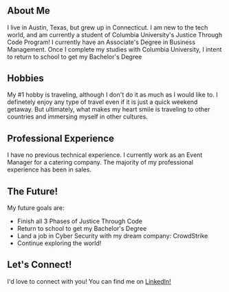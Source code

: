 <body>
<h1><style text-align:center>Hi I'm James!</style></h1>

<h2>About Me</h2>
<p>I live in Austin, Texas, but grew up in Connecticut. I am new to the tech world, and am currently a student of Columbia University's Justice Through Code Program! I currently have an Associate's Degree in Business Management. Once I complete my studies with Columbia University, I intent to return to school to get my Bachelor's Degree</p>

<h2>Hobbies</h2>
<p>My #1 hobby is traveling, although I don't do it as much as I would like to. I definetely enjoy any type of travel even if it is just a quick weekend getaway. But ultimately, what makes my heart smile is traveling to other countries and immersing myself in other cultures.</p>

<h2>Professional Experience</h2>
<p>I have no previous technical experience. I currently work as an Event Manager for a catering company. The majority of my professional experience has been in sales.</p>

<h2>The Future!</h2>
<p>My future goals are:</p>
<ul>
  <li>Finish all 3 Phases of Justice Through Code</li>
  <li>Return to school to get my Bachelor's Degree</li>
  <li>Land a job in Cyber Security with my dream company: CrowdStrike</li>
  <li>Continue exploring the world!</li>
</ul>

<h2>Let's Connect!</h2>
<p>I'd love to connect with you! You can find me on <a href="https://www.linkedin.com/in/jamesmgiraldo/">LinkedIn!</a></p>
</body>
<!---
jmichaelgiraldo/jmichaelgiraldo is a ✨ special ✨ repository because its `README.md` (this file) appears on your GitHub profile.
You can click the Preview link to take a look at your changes.
--->

